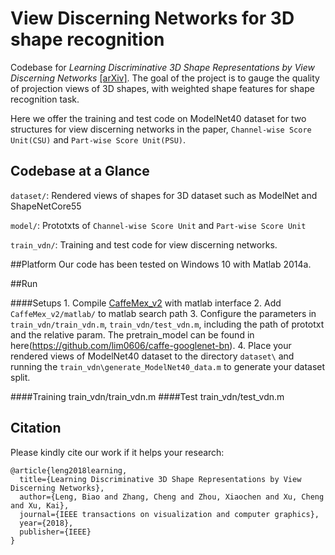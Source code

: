 # View Discerning Networks for 3D shape recognition

Codebase for *Learning Discriminative 3D Shape Representations by View Discerning Networks* [[arXiv]](https://arxiv.org/abs/1808.03823). The goal of the project is to gauge the quality of projection views of 3D shapes, with weighted shape features for shape recognition task.

Here we offer the training and test code on ModelNet40 dataset for two structures for view discerning networks in the paper, `Channel-wise Score Unit(CSU)` and `Part-wise Score Unit(PSU)`.

## Codebase at a Glance
`dataset/`: Rendered views of shapes for 3D dataset such as ModelNet and ShapeNetCore55

`model/`: Prototxts of `Channel-wise Score Unit` and `Part-wise Score Unit`

`train_vdn/`: Training and test code for view discerning networks.


##Platform
Our code has been tested on Windows 10 with Matlab 2014a.

##Run

####Setups
	1. Compile [CaffeMex_v2](https://github.com/sciencefans/CaffeMex_v2/) with matlab interface
	2. Add `CaffeMex_v2/matlab/` to matlab search path
	3. Configure the parameters in `train_vdn/train_vdn.m`, `train_vdn/test_vdn.m`, including the path of prototxt and the relative param. The pretrain_model can be found in here(https://github.com/lim0606/caffe-googlenet-bn).
	4. Place your rendered views of ModelNet40 dataset to the directory `dataset\` and running the `train_vdn\generate_ModelNet40_data.m` to generate your dataset split.
	
####Training
	train_vdn/train_vdn.m
####Test
	train_vdn/test_vdn.m



## Citation
Please kindly cite our work if it helps your research:

    @article{leng2018learning,
	  title={Learning Discriminative 3D Shape Representations by View Discerning Networks},
	  author={Leng, Biao and Zhang, Cheng and Zhou, Xiaochen and Xu, Cheng and Xu, Kai},
	  journal={IEEE transactions on visualization and computer graphics},
	  year={2018},
	  publisher={IEEE}
	}
